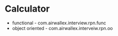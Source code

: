 # Calculator
* functional - com.airwallex.interview.rpn.func
* object oriented - com.airwallex.interveiw.rpn.oo
